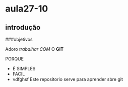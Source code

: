 # aula27-10

## introdução

###objetivos

Adoro *trabalhar* _COM_ O **GIT**

PORQUE
 - É SIMPLES
 - FACIL
 - vdfghsf
Este repositorio serve para aprender sbre git
